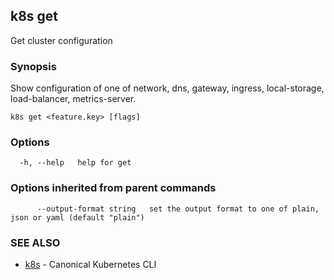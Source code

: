 ## k8s get

Get cluster configuration

### Synopsis

Show configuration of one of network, dns, gateway, ingress, local-storage, load-balancer, metrics-server.

```
k8s get <feature.key> [flags]
```

### Options

```
  -h, --help   help for get
```

### Options inherited from parent commands

```
      --output-format string   set the output format to one of plain, json or yaml (default "plain")
```

### SEE ALSO

* [k8s](k8s.md)	 - Canonical Kubernetes CLI

